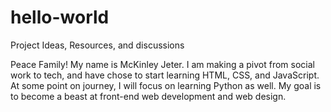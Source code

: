 # hello-world
Project Ideas, Resources, and discussions

Peace Family! My name is McKinley Jeter. I am making a pivot from social work to tech, and have chose to start learning HTML, CSS, and JavaScript. At some point on journey, I will focus on learning Python as well. My goal is to become a beast at front-end web development and web design. 
